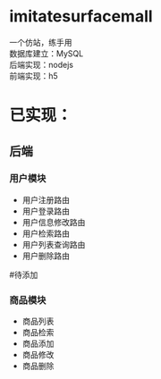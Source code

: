 # imitatesurfacemall
一个仿站，练手用  
数据库建立：MySQL  
后端实现：nodejs  
前端实现：h5

# 已实现：
## 后端
### 用户模块
* 用户注册路由
* 用户登录路由
* 用户信息修改路由
* 用户检索路由
* 用户列表查询路由
* 用户删除路由


#待添加
### 商品模块
* 商品列表
* 商品检索
* 商品添加
* 商品修改
* 商品删除